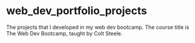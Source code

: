# web_dev_portfolio_projects
The projects that I developed in my web dev bootcamp. The course title is The Web Dev Bootcamp, taught by Colt Steele.
